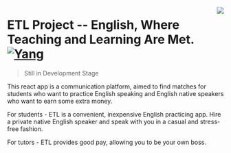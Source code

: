 <img
src="https://github.com/matiassingers/awesome-readme/blob/master/icon.png?raw=true"
align="right" />

# ETL Project -- English, Where Teaching and Learning Are Met. [![Yang](https://cdn.rawgit.com/sindresorhus/awesome/d7305f38d29fed78fa85652e3a63e154dd8e8829/media/badge.svg)](https://github.com/superyang713)
> Still in Development Stage

This react app is a communication platform, aimed to find matches for students
who want to practice English speaking and English native speakers who want to
earn some extra money.

For students - ETL is a convenient, inexpensive English practicing app. Hire a
private native English speaker and speak with you in a casual and stress-free
fashion. 

For tutors - ETL provides good pay, allowing you to be your own boss.
